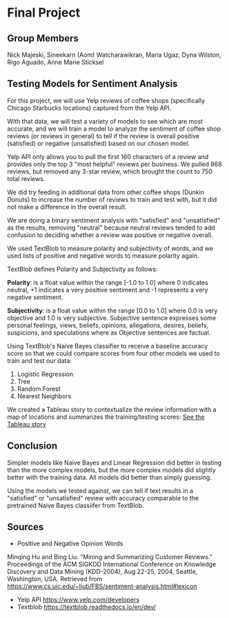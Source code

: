 # Final Project

## Group Members
Nick Majeski, Sineekarn (Aom) Watcharawikran, Maria Ugaz, Dyna Wilston, Rigo Aguado, Anne Marie Sticksel

## Testing Models for Sentiment Analysis

For this project, we will use Yelp reviews of coffee shops (specifically Chicago Starbucks locations) captured from the Yelp API.

With that data, we will test a variety of models to see which are most accurate, and we will train a model to analyze the sentiment of coffee shop reviews (or reviews in general) to tell if the review is overall positive (satisfied) or negative (unsatisfied) based on our chosen model.

Yelp API only allows you to pull the first 160 characters of a review and provides only the top 3 "most helpful" reviews per business. We pulled 868 reviews, but removed any 3-star review, which brought the count to 750 total reviews.

We did try feeding in additional data from other coffee shops (Dunkin Donuts) to increase the number of reviews to train and test with, but it did not make a difference in the overall result.

We are doing a binary sentiment analysis with "satisfied" and "unsatisfied" as the results, removing "neutral" because neutral reviews tended to add confusion to deciding whether a review was positive or negative overall.

We used TextBlob to measure polarity and subjectivity of words, and we used lists of positive and negative words to measure polarity again.

TextBlob defines Polarity and Subjectivity as follows:

**Polarity**: is a float value within the range [-1.0 to 1.0] where 0 indicates neutral, +1 indicates a very positive sentiment and -1 represents a very negative sentiment.

**Subjectivity**: is a float value within the range [0.0 to 1.0] where 0.0 is very objective and 1.0 is very subjective. Subjective sentence expresses some personal feelings, views, beliefs, opinions, allegations, desires, beliefs, suspicions, and speculations where as Objective sentences are factual. 


Using TextBlob's Naive Bayes classifier to receive a baseline accuracy score so that we could compare scores from four other models we used to train and test our data:

1. Logistic Regression
2. Tree
3. Random Forest
4. Nearest Neighbors

We created a Tableau story to contextualize the review information with a map of locations and summarizes the training/testing scores:
[See the Tableau story](https://public.tableau.com/profile/dyna.wilston#!/vizhome/FinalProjectSummary/Story1?publish=yes)


## Conclusion
Simpler models like Naive Bayes and Linear Regression did better in testing than the more complex models, but the more complex models did slightly better with the training data. All models did better than simply guessing.

Using the models we tested against, we can tell if text results in a "satisfied" or "unsatisfied" review with accuracy comparable to the pretrained Naive Bayes classiifer from TextBlob.

## Sources
* Positive and Negative Opinion Words

 Minqing Hu and Bing Liu. "Mining and Summarizing Customer Reviews." Proceedings of the ACM SIGKDD International Conference on Knowledge Discovery and Data Mining (KDD-2004), Aug 22-25, 2004, Seattle, Washington, USA.
 Retrieved from https://www.cs.uic.edu/~liub/FBS/sentiment-analysis.html#lexicon
* Yelp API
https://www.yelp.com/developers
* Textblob
https://textblob.readthedocs.io/en/dev/